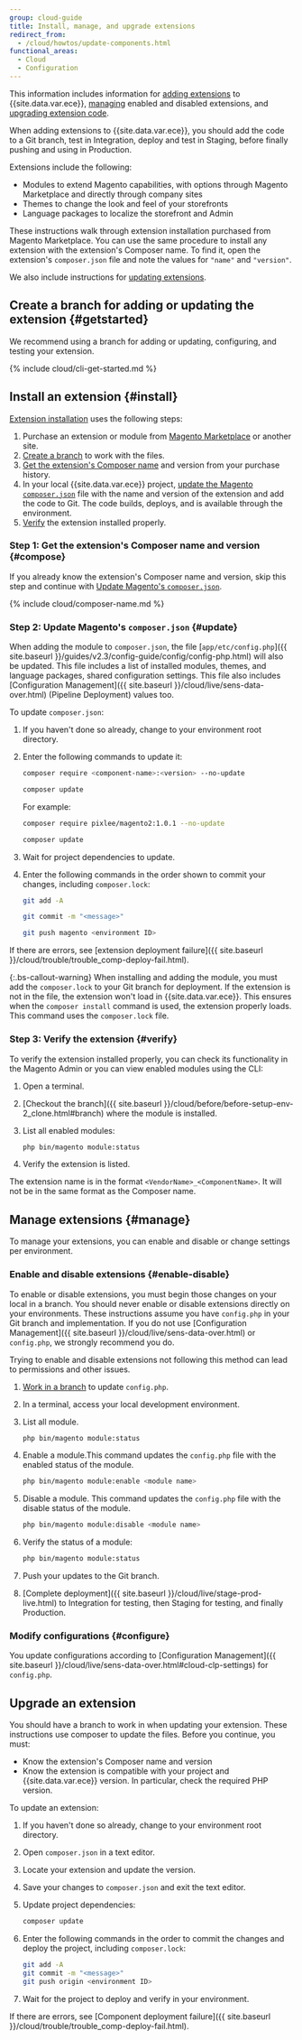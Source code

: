 ```yaml
---
group: cloud-guide
title: Install, manage, and upgrade extensions
redirect_from:
  - /cloud/howtos/update-components.html
functional_areas:
  - Cloud
  - Configuration
---
```


This information includes information for [adding extensions](#install) to {{site.data.var.ece}}, [managing](#manage) enabled and disabled extensions, and [upgrading extension code](#update).

When adding extensions to {{site.data.var.ece}}, you should add the code to a Git branch, test in Integration, deploy and test in Staging, before finally pushing and using in Production.

Extensions include the following:

*  Modules to extend Magento capabilities, with options through Magento Marketplace and directly through company sites
*  Themes to change the look and feel of your storefronts
*  Language packages to localize the storefront and Admin

These instructions walk through extension installation purchased from Magento Marketplace. You can use the same procedure to install any extension with the extension's Composer name. To find it, open the extension's `composer.json` file and note the values for `"name"` and `"version"`.

We also include instructions for [updating extensions](#update).

## Create a branch for adding or updating the extension {#getstarted}

We recommend using a branch for adding or updating, configuring, and testing your extension.

{% include cloud/cli-get-started.md %}

## Install an extension {#install}
[Extension installation](#install) uses the following steps:

1. Purchase an extension or module from [Magento Marketplace](https://marketplace.magento.com) or another site.
1. [Create a branch](#getstarted) to work with the files.
1. [Get the extension's Composer name](#compose) and version from your purchase history.
1. In your local {{site.data.var.ece}} project, [update the Magento `composer.json`](#update) file with the name and version of the extension and add the code to Git. The code builds, deploys, and is available through the environment.
1. [Verify](#verify) the extension installed properly.

### Step 1: Get the extension's Composer name and version {#compose}

If you already know the extension's Composer name and version, skip this step and continue with [Update Magento's `composer.json`](#update).

{% include cloud/composer-name.md %}

### Step 2: Update Magento's `composer.json` {#update}

When adding the module to `composer.json`, the file [`app/etc/config.php`]({{ site.baseurl }}/guides/v2.3/config-guide/config/config-php.html) will also be updated. This file includes a list of installed modules, themes, and language packages,  shared configuration settings. This file also includes [Configuration Management]({{ site.baseurl }}/cloud/live/sens-data-over.html) (Pipeline Deployment) values too.

To update `composer.json`:

1. If you haven't done so already, change to your environment root directory.
1. Enter the following commands to update it:

    ```bash
    composer require <component-name>:<version> --no-update
    ```

    ```bash
    composer update
    ```

    For example:

    ```bash
    composer require pixlee/magento2:1.0.1 --no-update
    ```

    ```bash
    composer update
    ```

1. Wait for project dependencies to update.
1. Enter the following commands in the order shown to commit your changes, including `composer.lock`:

    ```bash
    git add -A
    ```

    ```bash
    git commit -m "<message>"
    ```

    ```bash
    git push magento <environment ID>
    ```

If there are errors, see [extension deployment failure]({{ site.baseurl }}/cloud/trouble/trouble_comp-deploy-fail.html).

{:.bs-callout-warning}
When installing and adding the module, you must add the `composer.lock` to your Git branch for deployment. If the extension is not in the file, the extension won't load in {{site.data.var.ece}}. This ensures when the `composer install` command is used, the extension properly loads. This command uses the `composer.lock` file.

### Step 3: Verify the extension {#verify}

To verify the extension installed properly, you can check its functionality in the Magento Admin or you can view enabled modules using the CLI:

1. Open a terminal.
1. [Checkout the branch]({{ site.baseurl }}/cloud/before/before-setup-env-2_clone.html#branch) where the module is installed.
1. List all enabled modules:

    ```bash
    php bin/magento module:status
    ```

1. Verify the extension is listed.

The extension name is in the format `<VendorName>_<ComponentName>`. It will not be in the same format as the Composer name.

## Manage extensions {#manage}

To manage your extensions, you can enable and disable or change settings per environment.

### Enable and disable extensions {#enable-disable}

To enable or disable extensions, you must begin those changes on your local in a branch. You should never enable or disable extensions directly on your environments. These instructions assume you have `config.php` in your Git branch and implementation. If you do not use [Configuration Management]({{ site.baseurl }}/cloud/live/sens-data-over.html) or `config.php`, we strongly recommend you do.

Trying to enable and disable extensions not following this method can lead to permissions and other issues.

1. [Work in a branch](#getstarted) to update `config.php`.
1. In a terminal, access your local development environment.
1. List all module.

    ```bash
    php bin/magento module:status
    ```

1. Enable a module.This command updates the `config.php` file with the enabled status of the module.

    ```bash
    php bin/magento module:enable <module name>
    ```

1. Disable a module. This command updates the `config.php` file with the disable status of the module.

    ```bash
    php bin/magento module:disable <module name>
    ```

1. Verify the status of a module:

    ```bash
    php bin/magento module:status
    ```

1. Push your updates to the Git branch.
1. [Complete deployment]({{ site.baseurl }}/cloud/live/stage-prod-live.html) to Integration for testing, then Staging for testing, and finally Production.

### Modify configurations {#configure}

You update configurations according to [Configuration Management]({{ site.baseurl }}/cloud/live/sens-data-over.html#cloud-clp-settings) for `config.php`.

## Upgrade an extension

You should have a branch to work in when updating your extension. These instructions use composer to update the files. Before you continue, you must:

*  Know the extension's Composer name and version
*  Know the extension is compatible with your project and {{site.data.var.ece}} version. In particular, check the required PHP version.

To update an extension:

1. If you haven't done so already, change to your environment root directory.
1. Open `composer.json` in a text editor.
1. Locate your extension and update the version.
1. Save your changes to `composer.json` and exit the text editor.
1. Update project dependencies:

    ```bash
    composer update
    ```

1. Enter the following commands in the order to commit the changes and deploy the project, including `composer.lock`:

    ```bash
    git add -A
    git commit -m "<message>"
    git push origin <environment ID>
    ```

1. Wait for the project to deploy and verify in your environment.

If there are errors, see [Component deployment failure]({{ site.baseurl }}/cloud/trouble/trouble_comp-deploy-fail.html).
